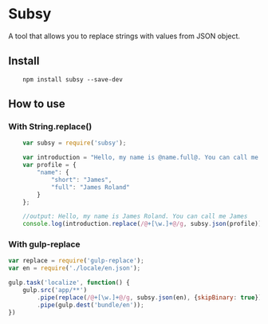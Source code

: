 # Subsy
A tool that allows you to replace strings with values from JSON object.

## Install
```shell
    npm install subsy --save-dev
```

## How to use

### With String.replace()

```javascript
    var subsy = require('subsy');

    var introduction = "Hello, my name is @name.full@. You can call me @name.short@";
    var profile = {
        "name": {
            "short": "James",
            "full": "James Roland"
        }
    };

    //output: Hello, my name is James Roland. You can call me James
    console.log(introduction.replace(/@+[\w.]+@/g, subsy.json(profile));
```

### With gulp-replace

```javascript
var replace = require('gulp-replace');
var en = require('./locale/en.json');

gulp.task('localize', function() {
    gulp.src('app/**')
        .pipe(replace(/@+[\w.]+@/g, subsy.json(en), {skipBinary: true})
        .pipe(gulp.dest('bundle/en'));
})
```